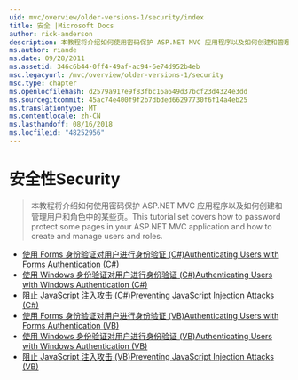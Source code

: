 ```yaml
---
uid: mvc/overview/older-versions-1/security/index
title: 安全 |Microsoft Docs
author: rick-anderson
description: 本教程将介绍如何使用密码保护 ASP.NET MVC 应用程序以及如何创建和管理用户和角色中的某些页。
ms.author: riande
ms.date: 09/28/2011
ms.assetid: 346c6b44-0ff4-49af-ac94-6e74d952b4eb
msc.legacyurl: /mvc/overview/older-versions-1/security
msc.type: chapter
ms.openlocfilehash: d2579a917e9f83fbc16a649d37bcf23d4324e3dd
ms.sourcegitcommit: 45ac74e400f9f2b7dbded66297730f6f14a4eb25
ms.translationtype: MT
ms.contentlocale: zh-CN
ms.lasthandoff: 08/16/2018
ms.locfileid: "48252956"
---
```

<a name="security"></a><span data-ttu-id="b128b-103">安全性</span><span class="sxs-lookup"><span data-stu-id="b128b-103">Security</span></span>
====================
> <span data-ttu-id="b128b-104">本教程将介绍如何使用密码保护 ASP.NET MVC 应用程序以及如何创建和管理用户和角色中的某些页。</span><span class="sxs-lookup"><span data-stu-id="b128b-104">This tutorial set covers how to password protect some pages in your ASP.NET MVC application and how to create and manage users and roles.</span></span>


- [<span data-ttu-id="b128b-105">使用 Forms 身份验证对用户进行身份验证 (C#)</span><span class="sxs-lookup"><span data-stu-id="b128b-105">Authenticating Users with Forms Authentication (C#)</span></span>](authenticating-users-with-forms-authentication-cs.md)
- [<span data-ttu-id="b128b-106">使用 Windows 身份验证对用户进行身份验证 (C#)</span><span class="sxs-lookup"><span data-stu-id="b128b-106">Authenticating Users with Windows Authentication (C#)</span></span>](authenticating-users-with-windows-authentication-cs.md)
- [<span data-ttu-id="b128b-107">阻止 JavaScript 注入攻击 (C#)</span><span class="sxs-lookup"><span data-stu-id="b128b-107">Preventing JavaScript Injection Attacks (C#)</span></span>](preventing-javascript-injection-attacks-cs.md)
- [<span data-ttu-id="b128b-108">使用 Forms 身份验证对用户进行身份验证 (VB)</span><span class="sxs-lookup"><span data-stu-id="b128b-108">Authenticating Users with Forms Authentication (VB)</span></span>](authenticating-users-with-forms-authentication-vb.md)
- [<span data-ttu-id="b128b-109">使用 Windows 身份验证对用户进行身份验证 (VB)</span><span class="sxs-lookup"><span data-stu-id="b128b-109">Authenticating Users with Windows Authentication (VB)</span></span>](authenticating-users-with-windows-authentication-vb.md)
- [<span data-ttu-id="b128b-110">阻止 JavaScript 注入攻击 (VB)</span><span class="sxs-lookup"><span data-stu-id="b128b-110">Preventing JavaScript Injection Attacks (VB)</span></span>](preventing-javascript-injection-attacks-vb.md)

